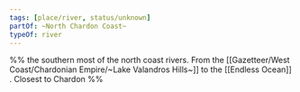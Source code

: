 ```yaml
---
tags: [place/river, status/unknown]
partOf: ~North Chardon Coast~
typeOf: river
---
```

%% the southern most of the north coast rivers. From the [[Gazetteer/West Coast/Chardonian Empire/~Lake Valandros Hills~]] to the [[Endless Ocean]] . Closest to Chardon %%
